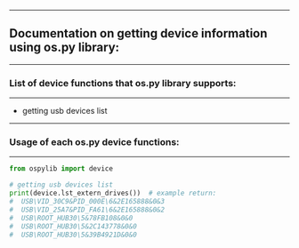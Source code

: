 ------------------------
## Documentation on getting device information using os.py library:
------------------------
### List of device functions that os.py library supports:
------------------------

* getting usb devices list

------------------------
### Usage of each os.py device functions:
------------------------

```python
from ospylib import device

# getting usb devices list
print(device.lst_extern_drives())  # example return:
#  USB\VID_30C9&PID_000E\6&2E165888&0&3
#  USB\VID_25A7&PID_FA61\6&2E165888&0&2
#  USB\ROOT_HUB30\5&78FB108&0&0
#  USB\ROOT_HUB30\5&2C143778&0&0
#  USB\ROOT_HUB30\5&39B4921D&0&0
```